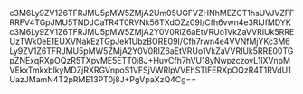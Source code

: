 c3M6Ly9ZV1Z6TFRJMU5pMW5ZMjA2Um05UGFVZHNhMEZCT1hsUVJVZFFRRFV4TGpJMU5TNDJOaTR4T0RVNk56TXdOZz09I/Cfh6vwn4e3RlJfMDYKc3M6Ly9ZV1Z6TFRJMU5pMW5ZMjA2Y0V0RlZ6aEtVRUo1VkZaVVRIUk5RREUzTWk0eE1EUXVNakEzTGpJek1UbzBORE09I/Cfh7rwn4e4VVNfMjYKc3M6Ly9ZV1Z6TFRJMU5pMW5ZMjA2Y0V0RlZ6aEtVRUo1VkZaVVRIUk5RRE00TGpZNExqRXpOQzR5TXpvME5ETT0j8J+HuvCfh7hVU18yNwpzczovL1lXVnpMVEkxTmkxblkyMDZjRXRGVnpoS1VFSjVWRlpVVEhSTlFERXpOQzR4T1RVdU1UazJMamN4T2pRME13PT0j8J+PgVpaXzQ4Cg==